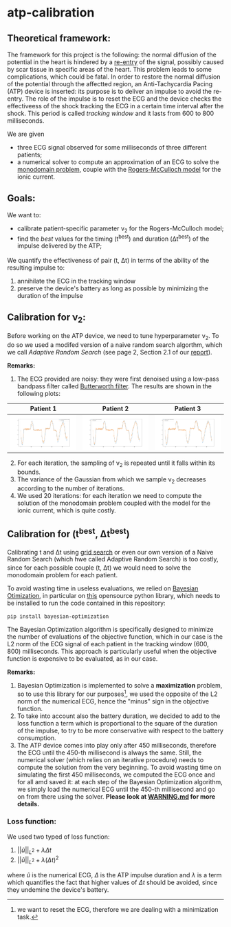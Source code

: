 # atp-calibration

<!-- <script id="MathJax-script" async src="https://cdn.jsdelivr.net/npm/mathjax@3/es5/tex-mml-chtml.js"></script> -->

## Theoretical framework:
The framework for this project is the following: the normal diffusion of the potential in the heart is hindered by a [re-entry](https://www.youtube.com/watch?v=yLI4yj1TZhc) of the signal, possibly caused by scar tissue in specific areas of the heart. This problem leads to some complications, which could be fatal. In order to restore the normal diffusion of the potential through the affectted region, an Anti-Tachycardia Pacing (ATP) device is inserted: its purpose is to deliver an impulse to avoid the re-entry. The role of the impulse is to reset the ECG and the device checks the effectiveess of the shock tracking the ECG in a certain time interval after the shock. This period is called *tracking window* and it lasts from 600 to 800 milliseconds.

We are given 
* three ECG signal observed for some milliseconds of three different patients;
* a numerical solver to compute an approximation of an ECG to solve the [monodomain problem](https://en.wikipedia.org/wiki/Monodomain_model), couple with the [Rogers-McCulloch model](https://ieeexplore.ieee.org/document/310090?reload=true) for the ionic current.

## Goals:
We want to:
* calibrate patient-specific parameter ν<sub>2</sub> for the Rogers-McCulloch model;
* find the *best* values for the timing (t<sup>best</sup>) and duration (Δt<sup>best</sup>) of the impulse delivered by the ATP;  

We quantify the effectiveness of pair (t<sup></sup>, Δt<sup></sup>) in terms of the ability of the resulting impulse to:
1. annihilate the ECG in the tracking window 
2. preserve the device's battery as long as possible by minimizing the duration of the impulse 

## Calibration for ν<sub>2</sub>:
Before working on the ATP device, we need to tune hyperparameter ν<sub>2</sub>. To do so we used a modifed version of a naive random search algorthm, which we call *Adaptive Random Search* (see page 2, Section 2.1 of our [report](report.pdf)).

**Remarks:**
1. The ECG provided are noisy: they were first denoised using a low-pass bandpass filter called [Butterworth filter](https://en.wikipedia.org/wiki/Butterworth_filter). The results are shown in the following plots:

| Patient 1 |  Patient 2 |  Patient 3 |
:-------------------------:|:-------------------------:|:-------------------------:
![p1](readme_images/patient_1_noise.png)  | ![p2](readme_images/patient_2_noise.png) | ![p3](readme_images/patient_3_noise.png)

2. For each iteration, the sampling of ν<sub>2</sub> is repeated until it falls within its bounds.
3. The variance of the Gaussian from which we sample ν<sub>2</sub> decreases according to the number of iterations.
4. We used 20 iterations: for each iteration we need to compute the solution of the monodomain problem coupled with the model for the ionic current, which is quite costly.

## Calibration for (t<sup>best</sup>, Δt<sup>best</sup>)
Calibrating t<sup></sup> and Δt<sup></sup> using [grid search](https://towardsdatascience.com/grid-search-for-model-tuning-3319b259367e) or even our own version of a Naive Random Search (which hwe called Adaptive Random Search) is too costly, since for each possible couple (t<sup></sup>, Δt<sup></sup>) we would need to solve the monodomain problem for each patient. 

To avoid wasting time in useless evaluations, we relied on [Bayesian Otimization](https://arxiv.org/abs/1807.02811), in particular on [this](https://github.com/fmfn/BayesianOptimization) opensource python library, which needs to be installed to run the code contained in this repository:

```
pip install bayesian-optimization
```

The Bayesian Optimization algorithm is specifically designed to minimize the number of evaluations of the objective function, which in our case is the L2 norm of the ECG signal of each patient in the tracking window (600, 800) milliseconds. This approach is particularly useful when the objective function is expensive to be evaluated, as in our case.

**Remarks:**
1. Bayesian Optimization is implemented to solve a **maximization** problem, so to use this library for our purposes[^1], we used the opposite of the L2 norm of the numerical ECG, hence the "minus" sign in the objective function.
2. To take into account also the battery duration, we decided to add to the loss function a term which is proportional to the square of the duration of the impulse, to try to be more conservative with respect to the battery consumption.
3. The ATP device comes into play only after 450 milliseconds, therefore the ECG until the 450-th millisecond is always the same. Still, the numerical solver (which relies on an iterative procedure) needs to compute the solution from the very beginning. To avoid wasting time on simulating the first 450 milliseconds, we computed the ECG once and for all amd saved it: at each step of the Bayesian Optimization algorithm, we simply load the numerical ECG until the 450-th millisecond and go on from there using the solver. **Please look at [WARNING.md](WARNING.md) for more details.**
### Loss function:
We used two typed of loss function:
1. $||\hat{u}||_{L^2} + \lambda \Delta t$
2. $||\hat{u}||_{L^2} + \lambda (\Delta t)^2$

where $\hat{u}$ is the numerical ECG, $\Delta$ is the ATP impulse duration and $\lambda$ is a term which quantifies the fact that higher values of $\Delta t$ should be avoided, since they undemine the device's battery.

[^1]: we want to reset the ECG, therefore we are dealing with a minimization task.



























